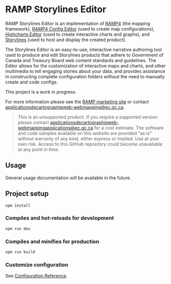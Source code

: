 # RAMP Storylines Editor

RAMP Storylines Editor is an implementation of [RAMP4](https://github.com/ramp4-pcar4/ramp4-pcar4) (the mapping framework), [RAMP4 Config Editor](https://github.com/ramp4-pcar4/config-editor) (used to create map configurations), [Highcharts Editor](https://github.com/ramp4-pcar4/highcharts-editor) (used to create interactive charts and graphs), and [Storylines](https://github.com/ramp4-pcar4/story-ramp) (used to host and display the created product).

The Storylines Editor is an easy-to-use, interactive narrative authoring tool used to produce and edit Storylines products that adhere to Government of Canada and Treasury Board web content standards and guidelines. The Editor allows for the customization of interactive maps and charts, and other multimedia to tell engaging stories about your data, and provides assistance in constructing complete configuration folders without the need to manually create and code configs.

This project is a work in progress.

For more information please see the [RAMP marketing site](https://ramp4-pcar4.github.io/ramp-pcar/#/?lang=en) or contact [applicationsdecartographieweb-webmapping@ec.gc.ca](mailto:applicationsdecartographieweb-webmappingapplications@ec.gc.ca).

> This is an unsupported product. If you require a supported version please contact applicationsdecartographieweb-webmappingapplications@ec.gc.ca for a cost estimate. The software and code samples available on this website are provided "as is" without warranty of any kind, either express or implied. Use at your own risk. Access to this GitHub repository could become unavailable at any point in time.

## Usage

General usage documentation will be available in the future.

## Project setup

```
npm install
```

### Compiles and hot-reloads for development

```
npm run dev
```

### Compiles and minifies for production

```
npm run build
```

### Customize configuration

See [Configuration Reference](https://cli.vuejs.org/config/).
